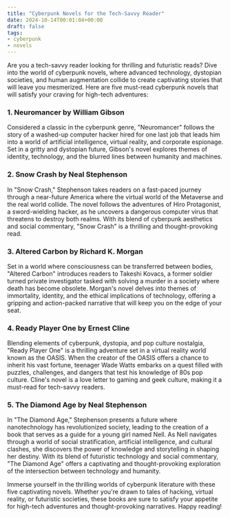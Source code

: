 ```yaml
---
title: "Cyberpunk Novels for the Tech-Savvy Reader"
date: 2024-10-14T00:01:04+00:00
draft: false
tags: 
- cyberpunk
- novels
---
```


Are you a tech-savvy reader looking for thrilling and futuristic reads? Dive into the world of cyberpunk novels, where advanced technology, dystopian societies, and human augmentation collide to create captivating stories that will leave you mesmerized. Here are five must-read cyberpunk novels that will satisfy your craving for high-tech adventures:

### 1. Neuromancer by William Gibson

Considered a classic in the cyberpunk genre, "Neuromancer" follows the story of a washed-up computer hacker hired for one last job that leads him into a world of artificial intelligence, virtual reality, and corporate espionage. Set in a gritty and dystopian future, Gibson's novel explores themes of identity, technology, and the blurred lines between humanity and machines.

### 2. Snow Crash by Neal Stephenson

In "Snow Crash," Stephenson takes readers on a fast-paced journey through a near-future America where the virtual world of the Metaverse and the real world collide. The novel follows the adventures of Hiro Protagonist, a sword-wielding hacker, as he uncovers a dangerous computer virus that threatens to destroy both realms. With its blend of cyberpunk aesthetics and social commentary, "Snow Crash" is a thrilling and thought-provoking read.

### 3. Altered Carbon by Richard K. Morgan

Set in a world where consciousness can be transferred between bodies, "Altered Carbon" introduces readers to Takeshi Kovacs, a former soldier turned private investigator tasked with solving a murder in a society where death has become obsolete. Morgan's novel delves into themes of immortality, identity, and the ethical implications of technology, offering a gripping and action-packed narrative that will keep you on the edge of your seat.

### 4. Ready Player One by Ernest Cline

Blending elements of cyberpunk, dystopia, and pop culture nostalgia, "Ready Player One" is a thrilling adventure set in a virtual reality world known as the OASIS. When the creator of the OASIS offers a chance to inherit his vast fortune, teenager Wade Watts embarks on a quest filled with puzzles, challenges, and dangers that test his knowledge of 80s pop culture. Cline's novel is a love letter to gaming and geek culture, making it a must-read for tech-savvy readers.

### 5. The Diamond Age by Neal Stephenson

In "The Diamond Age," Stephenson presents a future where nanotechnology has revolutionized society, leading to the creation of a book that serves as a guide for a young girl named Nell. As Nell navigates through a world of social stratification, artificial intelligence, and cultural clashes, she discovers the power of knowledge and storytelling in shaping her destiny. With its blend of futuristic technology and social commentary, "The Diamond Age" offers a captivating and thought-provoking exploration of the intersection between technology and humanity.

Immerse yourself in the thrilling worlds of cyberpunk literature with these five captivating novels. Whether you're drawn to tales of hacking, virtual reality, or futuristic societies, these books are sure to satisfy your appetite for high-tech adventures and thought-provoking narratives. Happy reading!